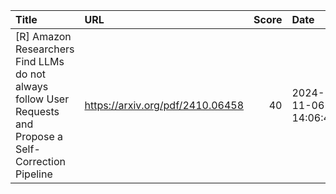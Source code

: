 | Title                                                                                                      | URL                              |   Score | Date                |
|:-----------------------------------------------------------------------------------------------------------|:---------------------------------|--------:|:--------------------|
| [R] Amazon Researchers Find LLMs do not always follow User Requests and Propose a Self-Correction Pipeline | https://arxiv.org/pdf/2410.06458 |      40 | 2024-11-06 14:06:41 |